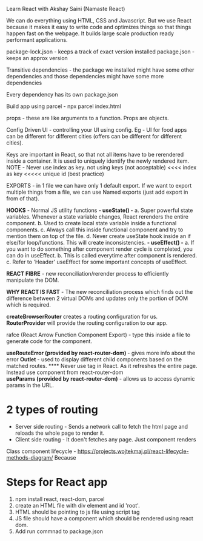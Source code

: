 Learn React with Akshay Saini (Namaste React)

We can do everything using HTML, CSS and Javascript. But we use React because it makes it easy to write code and optimizes things so that things happen fast on the webpage. It builds large scale production ready performant applications.

package-lock.json - keeps a track of exact version installed
package.json - keeps an approx version

Transitive dependencies - the package we installed might have some other dependencies and those dependencies might have some more dependencies

Every dependency has its own package.json

Build app using parcel - npx parcel index.html

props - these are like arguments to a function. Props are objects.

Config Driven UI - controlling your UI using config. Eg - UI for food apps can be different for different cities (offers can be different for different cities).

Keys are important in React, so that not all items have to be rerendered inside a container. It is used to uniquely identify the newly rendered item.
NOTE - Never use index as key.
not using keys (not acceptable) <<<< index as key <<<<< unique id (best practice)

EXPORTS - in 1 file we can have only 1 default export. If we want to export multiple things from a file, we can use Named exports (just add export in from of that).

<b>HOOKS</b> - Normal JS utility functions
 <b>- useState() -</b> 
     a. Super powerful state variables. Whenever a state variable changes, React rerenders the entire component.
     b. Used to create local state variable inside a functional components.
     c. Always call this inside functional component and try to mention them on top of the file.
     d. Never create useState hook inside an if else/for loop/functions. This will create inconsistencies.
 <b>- useEffect() -</b>
     a. If you want to do something after component render cycle is completed, you can do in useEffect.
     b. This is called everytime after component is rendered.
     c. Refer to 'Header' useEffect for some important concepts of useEffect.

<b>REACT FIBRE</b> - new reconciliation/rerender process to efficiently manipulate the DOM.

 <b>WHY REACT IS FAST</b> - The new reconciliation process which finds out the difference between 2 virtual DOMs and updates only the portion of DOM which is required.

 <b>createBrowserRouter</b> creates a routing configuration for us.
 <b>RouterProvider</b> will provide the routing configuration to our app.

 rafce (React Arrow Function Component Export) - type this inside a file to generate code for the component.

 <b>useRouteError (provided by react-router-dom) </b>- gives more info about the error
 <b>Outlet </b>- used to display different child components based on the matched routes.
 **** Never use <a> tag in React. As it refreshes the entire page. 
 Instead use <Link> component from react-router-dom  
 <b>useParams (provided by react-router-dom)</b> - allows us to access dynamic params in the URL. 

 # 2 types of routing
 - Server side routing - Sends a network call to fetch the html page and reloads the whole page to render it. 
 - Client side routing - It doen't fetches any page. Just component renders

 Class component lifecycle - https://projects.wojtekmaj.pl/react-lifecycle-methods-diagram/
 Because 

# Steps for React app
1. npm install react, react-dom, parcel
2. create an HTML file with div element and id 'root'.
3. HTML should be pointing to js file using script tag
4. JS file should have a component which should be rendered using react dom.
5. Add run commnad to package.json
